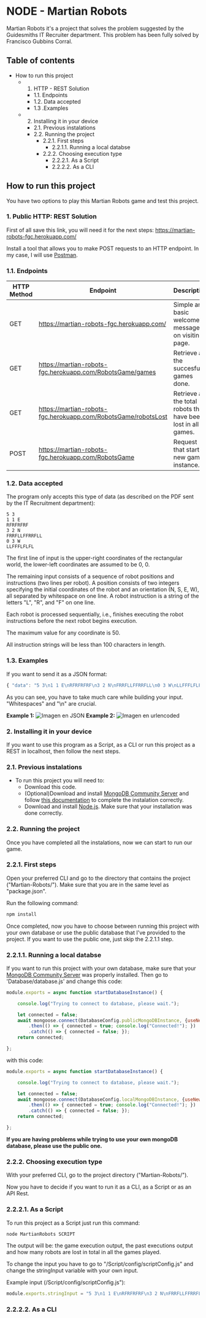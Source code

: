 # NODE - Martian Robots
Martian Robots it's a project that solves the problem suggested by the Guidesmiths IT Recruiter department.
This problem has been fully solved by Francisco Gubbins Corral.

## Table of contents

- How to run this project
  * 1. HTTP - REST Solution
    + 1.1. Endpoints
    + 1.2. Data accepted
    + 1.3 .Examples
  * 2. Installing it in your device
    + 2.1. Previous instalations
    + 2.2. Running the project
      - 2.2.1. First steps
        * 2.2.1.1. Running a local databse
      - 2.2.2. Choosing execution type
        * 2.2.2.1. As a Script
        * 2.2.2.2. As a CLI
        
## How to run this project
You have two options to play this Martian Robots game and test this project.

### 1. Public HTTP: REST Solution

First of all save this link, you will need it for the next steps: https://martian-robots-fgc.herokuapp.com/

Install a tool that allows you to make POST requests to an HTTP endpoint. In my case, I will use [Postman](https://www.postman.com/downloads/).

### 1.1. Endpoints

HTTP Method | Endpoint | Description
----------- | -------- | -----------
GET | https://martian-robots-fgc.herokuapp.com/ | Simple and basic welcome message on visiting page.
GET | https://martian-robots-fgc.herokuapp.com/RobotsGame/games | Retrieve all the succesfull games done.
GET | https://martian-robots-fgc.herokuapp.com/RobotsGame/robotsLost | Retrieve all the total robots that have been lost in all games.
POST | https://martian-robots-fgc.herokuapp.com/RobotsGame | Request that starts a new game instance.

### 1.2. Data accepted

The program only accepts this type of data (as described on the PDF sent by the IT Recruitment department):
```
5 3
1 1 E
RFRFRFRF
3 2 N
FRRFLLFFRRFLL
0 3 W
LLFFFLFLFL
```

The first line of input is the upper-right coordinates of the rectangular world, the
lower-left coordinates are assumed to be 0, 0.

The remaining input consists of a sequence of robot positions and instructions (two lines
per robot). A position consists of two integers specifying the initial coordinates of the
robot and an orientation (N, S, E, W), all separated by whitespace on one line. A robot
instruction is a string of the letters "L", "R", and "F" on one line.

Each robot is processed sequentially, i.e., finishes executing the robot instructions
before the next robot begins execution.

The maximum value for any coordinate is 50.

All instruction strings will be less than 100 characters in length.

### 1.3. Examples

If you want to send it as a JSON format:
```javascript
{ "data": "5 3\n1 1 E\nRFRFRFRF\n3 2 N\nFRRFLLFFRRFLL\n0 3 W\nLLFFFLFLFL" }
```

As you can see, you have to take much care while building your input. "Whitespaces" and "\n" are crucial.

__Example 1:__ ![Imagen en JSON](https://i.postimg.cc/7hYgV0Dm/POST-JSON.png)
__Example 2:__ ![Imagen en urlencoded](https://i.postimg.cc/8CSf4MmM/POST-NO-JSON.png)


### 2. Installing it in your device

If you want to use this program as a Script, as a CLI or run this project as a REST in localhost, then follow the next steps.

### 2.1. Previous instalations

* To run this project you will need to:
  * Download this code.
  * (Optional)Download and install [MongoDB Community Server](https://www.mongodb.com/try/download/community) and follow [this documentation](https://docs.mongodb.com/manual/administration/install-community/) to complete the instalation correctly.
  * Download and install [Node.js](https://nodejs.org/es/). Make sure that your installation was done correctly.
  
### 2.2. Running the project

Once you have completed all the instalations, now we can start to run our game.

### 2.2.1. First steps

Open your preferred CLI and go to the directory that contains the project ("Martian-Robots/"). Make sure that you are in the same level as "package.json".

Run the following command:
```bash
npm install
```
Once completed, now you have to choose between running this project with your own database or use the public database that I've provided to the project.
If you want to use the public one, just skip the 2.2.1.1 step.

### 2.2.1.1. Running a local databse
If you want to run this project with your own database, make sure that your [MongoDB Community Server](https://www.mongodb.com/try/download/community) was properly installed.
Then go to 'Database/database.js' and change this code:
```javascript
module.exports = async function startDatabaseInstance() {

    console.log("Trying to connect to database, please wait.");

    let connected = false;
    await mongoose.connect(DatabaseConfig.publicMongoDBInstance, {useNewUrlParser: true, useUnifiedTopology: true})
        .then(() => { connected = true; console.log("Connected!"); })
        .catch(() => { connected = false; });
    return connected;

};
```
with this code:
```javascript
module.exports = async function startDatabaseInstance() {

    console.log("Trying to connect to database, please wait.");

    let connected = false;
    await mongoose.connect(DatabaseConfig.localMongoDBInstance, {useNewUrlParser: true, useUnifiedTopology: true})
        .then(() => { connected = true; console.log("Connected!"); })
        .catch(() => { connected = false; });
    return connected;

};
```
__If you are having problems while trying to use your own mongoDB database, please use the public one.__

### 2.2.2. Choosing execution type

With your preferred CLI, go to the project directory ("Martian-Robots/").

Now you have to decide if you want to run it as a CLI, as a Script or as an API Rest.

### 2.2.2.1. As a Script

To run this project as a Script just run this command:
```bash
node MartianRobots SCRIPT
```
The output will be: the game execution output, the past executions output and how many robots are lost in total in all the games played.

To change the input you have to go to "/Script/config/scriptConfig.js" and change the stringInput variable with your own input.

Example input (/Script/config/scriptConfig.js"):
```javascript
module.exports.stringInput = "5 3\n1 1 E\nRFRFRFRF\n3 2 N\nFRRFLLFFRRFLL\n0 3 W\nLLFFFLFLFL";
```

### 2.2.2.2. As a CLI







